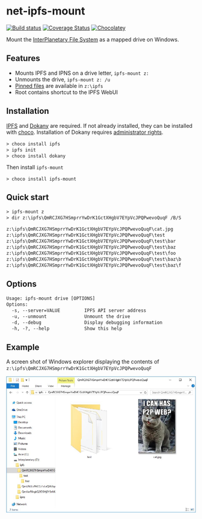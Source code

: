 # net-ipfs-mount
[![Build status](https://ci.appveyor.com/api/projects/status/7jdxs33887unrhp0?svg=true)](https://ci.appveyor.com/project/richardschneider/net-ipfs-mount)
[![Coverage Status](https://coveralls.io/repos/richardschneider/net-ipfs-mount/badge.svg?branch=master&service=github)](https://coveralls.io/github/richardschneider/net-ipfs-mount?branch=master)
[![Chocolatey](https://img.shields.io/chocolatey/v/ipfs-mount.svg)](https://chocolatey.org/packages/ipfs-mount)

Mount the [InterPlanetary File System](https://ipfs.io/) as a mapped drive on Windows.

## Features

- Mounts IPFS and IPNS on a drive letter, `ipfs-mount z:`
- Unmounts the drive, `ipfs-mount z: /u`
- [Pinned files](https://github.com/ipfs/examples/blob/master/examples/pinning/readme.md) are available in `z:\ipfs`
- Root contains shortcut to the IPFS WebUI

## Installation

[IPFS](https://ipfs.io/) and [Dokany](https://dokan-dev.github.io/) are required.  If not already installed, they can be installed with [choco](https://chocolatey.org/). 
Installation of Dokany requires [administrator rights](http://www.howtogeek.com/194041/how-to-open-the-command-prompt-as-administrator-in-windows-8.1/).

    > choco install ipfs
    > ipfs init
    > choco install dokany

Then install `ipfs-mount`

    > choco install ipfs-mount

## Quick start

    > ipfs-mount z 
    > dir z:\ipfs\QmRCJXG7HSmprrYwDrK1GctXHgbV7EYpVcJPQPwevoQuqF /B/S

````
z:\ipfs\QmRCJXG7HSmprrYwDrK1GctXHgbV7EYpVcJPQPwevoQuqF\cat.jpg
z:\ipfs\QmRCJXG7HSmprrYwDrK1GctXHgbV7EYpVcJPQPwevoQuqF\test
z:\ipfs\QmRCJXG7HSmprrYwDrK1GctXHgbV7EYpVcJPQPwevoQuqF\test\bar
z:\ipfs\QmRCJXG7HSmprrYwDrK1GctXHgbV7EYpVcJPQPwevoQuqF\test\baz
z:\ipfs\QmRCJXG7HSmprrYwDrK1GctXHgbV7EYpVcJPQPwevoQuqF\test\foo
z:\ipfs\QmRCJXG7HSmprrYwDrK1GctXHgbV7EYpVcJPQPwevoQuqF\test\baz\b
z:\ipfs\QmRCJXG7HSmprrYwDrK1GctXHgbV7EYpVcJPQPwevoQuqF\test\baz\f
````

## Options

````
Usage: ipfs-mount drive [OPTIONS]
Options:
  -s, --server=VALUE         IPFS API server address
  -u, --unmount              Unmount the drive
  -d, --debug                Display debugging information
  -h, -?, --help             Show this help
````
    
## Example

A screen shot of Windows explorer displaying the contents of `z:\ipfs\QmRCJXG7HSmprrYwDrK1GctXHgbV7EYpVcJPQPwevoQuqF`

![Explorer](explorer.jpeg)

